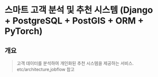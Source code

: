 # 스마트 고객 분석 및 추천 시스템 (Django + PostgreSQL + PostGIS + ORM + PyTorch)

## 개요
> 고객 데이터를 분석하여 개인화된 추천 시스템을 제공하는 서비스. <br>
> etc/architecture,jobflow 참고